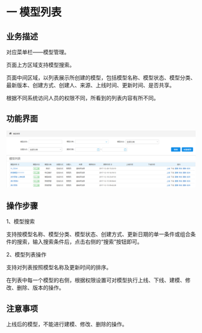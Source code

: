 # 一   模型列表

## 业务描述

对应菜单栏——模型管理。

页面上方区域支持模型搜索。

页面中间区域，以列表展示所创建的模型，包括模型名称、模型状态、模型分类、最新版本、创建方式、创建人、来源、上线时间、更新时间、是否共享。

根据不同系统访问人员的权限不同，所看到的列表内容有所不同。

## 功能界面

![](/assets/模型列表页面.png)

## 操作步骤

1、模型搜索

支持按模型名称、模型分类、模型状态、创建方式、更新日期的单一条件或组合条件的搜索，输入搜索条件后，点击右侧的“搜索”按钮即可。

2、模型列表操作

支持对列表按照模型名称及更新时间的排序。

在列表中每一个模型的右侧，根据权限设置可对模型执行上线、下线、建模、修改、删除、版本的操作。

## 注意事项

上线后的模型，不能进行建模、修改、删除的操作。

